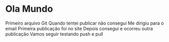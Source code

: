 # Ola Mundo
 Primeiro arquivo Git
Quando tentei publicar não consegui
Me dirigiu para o email
Primeira publicação foi no site
Depois consegui e ocorreu outra publicação
Vamos seguir testando push e pull